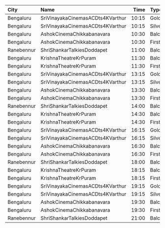 | City       | Name                             |  Time | Type       | Price | Capacity | Booked |
| :--------- | :------------------------------- | ----: | :--------- | ----: | -------: | -----: |
| Bengaluru  | SriVinayakaCinemasACDts4KVarthur | 10:15 | Gold       |  130₹ |      390 |    342 |
| Bengaluru  | SriVinayakaCinemasACDts4KVarthur | 10:15 | Silver     |  120₹ |      185 |    153 |
| Bengaluru  | AshokCinemaChikkabanavara        | 10:30 | Balcony    |  120₹ |      193 |    166 |
| Bengaluru  | AshokCinemaChikkabanavara        | 10:30 | First      |  100₹ |      283 |    231 |
| Ranebennur | ShriShankarTalkiesDoddapet       | 11:00 | Balcony    |  100₹ |       40 |      0 |
| Bengaluru  | KrishnaTheatreKrPuram            | 11:30 | Balcony    |  120₹ |      271 |    257 |
| Bengaluru  | KrishnaTheatreKrPuram            | 11:30 | FirstClass |   50₹ |      600 |    600 |
| Bengaluru  | SriVinayakaCinemasACDts4KVarthur | 13:15 | Gold       |  130₹ |      390 |    342 |
| Bengaluru  | SriVinayakaCinemasACDts4KVarthur | 13:15 | Silver     |  120₹ |      185 |    153 |
| Bengaluru  | AshokCinemaChikkabanavara        | 13:30 | Balcony    |  120₹ |      193 |    166 |
| Bengaluru  | AshokCinemaChikkabanavara        | 13:30 | First      |  100₹ |      283 |    231 |
| Ranebennur | ShriShankarTalkiesDoddapet       | 14:00 | Balcony    |  100₹ |       40 |      0 |
| Bengaluru  | KrishnaTheatreKrPuram            | 14:30 | Balcony    |  120₹ |      271 |    257 |
| Bengaluru  | KrishnaTheatreKrPuram            | 14:30 | FirstClass |   50₹ |      600 |    600 |
| Bengaluru  | SriVinayakaCinemasACDts4KVarthur | 16:15 | Gold       |  130₹ |      390 |    342 |
| Bengaluru  | SriVinayakaCinemasACDts4KVarthur | 16:15 | Silver     |  120₹ |      185 |    153 |
| Bengaluru  | AshokCinemaChikkabanavara        | 16:30 | Balcony    |  120₹ |      193 |    166 |
| Bengaluru  | AshokCinemaChikkabanavara        | 16:30 | First      |  100₹ |      283 |    231 |
| Ranebennur | ShriShankarTalkiesDoddapet       | 18:00 | Balcony    |  100₹ |       40 |      0 |
| Bengaluru  | KrishnaTheatreKrPuram            | 18:15 | Balcony    |  120₹ |      271 |    257 |
| Bengaluru  | KrishnaTheatreKrPuram            | 18:15 | FirstClass |   50₹ |      600 |    600 |
| Bengaluru  | SriVinayakaCinemasACDts4KVarthur | 19:15 | Gold       |  130₹ |      390 |    342 |
| Bengaluru  | SriVinayakaCinemasACDts4KVarthur | 19:15 | Silver     |  120₹ |      185 |    153 |
| Bengaluru  | AshokCinemaChikkabanavara        | 19:30 | Balcony    |  120₹ |      193 |    166 |
| Bengaluru  | AshokCinemaChikkabanavara        | 19:30 | First      |  100₹ |      283 |    231 |
| Ranebennur | ShriShankarTalkiesDoddapet       | 21:00 | Balcony    |  100₹ |       40 |      0 |